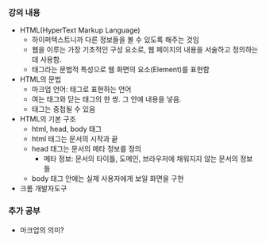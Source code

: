 ### 강의 내용
- HTML(HyperText Markup Language)
  - 하이퍼텍스트니까 다른 정보들을 볼 수 있도록 해주는 것임
  - 웹을 이루는 가장 기초적인 구성 요소로, 웹 페이지의 내용을 서술하고 정의하는데 사용함.
  - 태그라는 문법적 특성으로 웹 화면의 요소(Element)를 표현함
- HTML의 문법
  - 마크업 언어: 태그로 표현하는 언어
  - 여는 태그와 닫는 태그의 한 쌍. 그 안에 내용을 넣음.
  - 태그는 중첩될 수 있음
- HTML의 기본 구조
  - html, head, body 태그
  - html 태그는 문서의 시작과 끝
  - head 태그는 문서의 메타 정보를 정의
    - 메타 정보: 문서의 타이틀, 도메인, 브라우저에 채워지지 않는 문서의 정보들
  - body 태그 안에는 실제 사용자에게 보일 화면을 구현
- 크롬 개발자도구

### 추가 공부
- 마크업의 의미?
